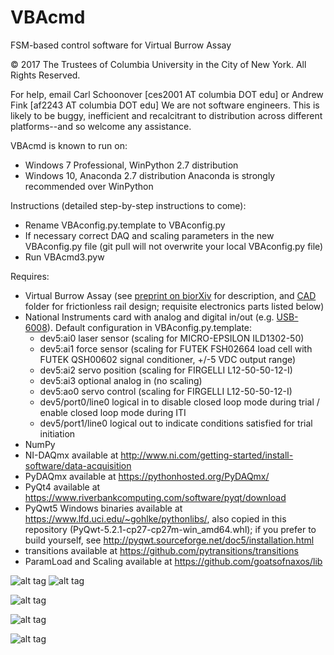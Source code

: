 # VBAcmd
FSM-based control software for Virtual Burrow Assay

© 2017 The Trustees of Columbia University in the City of New York. All Rights Reserved.

For help, email Carl Schoonover [ces2001 AT columbia DOT edu] or Andrew Fink [af2243 AT columbia DOT edu]
We are not software engineers. This is likely to be buggy, inefficient and recalcitrant to distribution across different platforms--and so welcome any assistance.

VBAcmd is known to run on:
- Windows 7 Professional, WinPython 2.7 distribution
- Windows 10, Anaconda 2.7 distribution
Anaconda is strongly recommended over WinPython

Instructions (detailed step-by-step instructions to come):
  - Rename VBAconfig.py.template to VBAconfig.py 
  - If necessary correct DAQ and scaling parameters in the new VBAconfig.py file (git pull will not overwrite your local VBAconfig.py file)
  - Run VBAcmd3.pyw

Requires:
  - Virtual Burrow Assay (see [preprint on biorXiv](http://www.biorxiv.org/content/early/2017/07/14/161885) for description, and [CAD](https://github.com/goatsofnaxos/VBAcmd/tree/master/CAD) folder for frictionless rail design; requisite electronics parts listed below)
  - National Instruments card with analog and digital in/out (e.g.  [USB-6008](http://sine.ni.com/nips/cds/view/p/lang/en/nid/201986)). Default configuration in VBAconfig.py.template:
    - dev5:ai0 laser sensor   (scaling for MICRO-EPSILON ILD1302-50)
    - dev5:ai1 force sensor   (scaling for FUTEK FSH02664 load cell with FUTEK QSH00602 signal conditioner, +/-5 VDC output range)
    - dev5:ai2 servo position (scaling for FIRGELLI L12-50-50-12-I)
    - dev5:ai3 optional analog in (no scaling)
    - dev5:ao0 servo control  (scaling for FIRGELLI L12-50-50-12-I)
    - dev5/port0/line0 logical in to disable closed loop mode during trial / enable closed loop mode during ITI
    - dev5/port1/line0 logical out to indicate conditions satisfied for trial initiation
  - NumPy
  - NI-DAQmx available at http://www.ni.com/getting-started/install-software/data-acquisition
  - PyDAQmx available at https://pythonhosted.org/PyDAQmx/
  - PyQt4 available at https://www.riverbankcomputing.com/software/pyqt/download
  - PyQwt5 Windows binaries available at https://www.lfd.uci.edu/~gohlke/pythonlibs/, also copied in this repository (PyQwt-5.2.1-cp27-cp27m-win_amd64.whl); if you prefer to build yourself, see http://pyqwt.sourceforge.net/doc5/installation.html
  - transitions available at https://github.com/pytransitions/transitions
  - ParamLoad and Scaling available at https://github.com/goatsofnaxos/lib  

![alt tag](https://raw.githubusercontent.com/goatsofnaxos/VBAcmd/master/screengrab3.png)
![alt tag](https://raw.githubusercontent.com/goatsofnaxos/VBAcmd/master/FSM.png)

![alt tag](https://raw.githubusercontent.com/goatsofnaxos/VBAcmd/master/puffExample.gif)

![alt tag](https://raw.githubusercontent.com/goatsofnaxos/VBAcmd/master/loomExample2.gif)

![alt tag](https://raw.githubusercontent.com/goatsofnaxos/VBAcmd/master/gimmetubemovie.gif)
